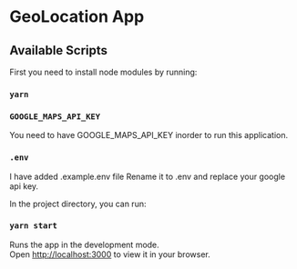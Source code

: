 # GeoLocation App 

## Available Scripts

First you need to install node modules by running:

### `yarn`

### `GOOGLE_MAPS_API_KEY`

You need to have GOOGLE_MAPS_API_KEY inorder to run this application. 

### `.env`

I have added .example.env file
Rename it to .env and replace your google api key.


In the project directory, you can run:

### `yarn start`

Runs the app in the development mode.\
Open [http://localhost:3000](http://localhost:3000) to view it in your browser.

